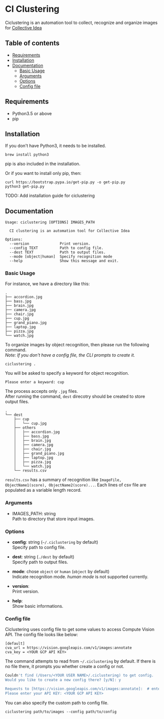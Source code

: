 # CI Clustering

Ciclustering is an automation tool to collect, recognize and organize images for [Collective Idea](https://www.mikitotateisi.com/collective-idea/)

## Table of contents

- [Requirements](#requirements)
- [Installation](#installation)
- [Documentation](#documentation)
    - [Basic Usage](#basic-usage)
    - [Arguments](#arguments)
    - [Options](#options)
    - [Config file](#config-file)

## Requirements

- Python3.5 or above
- pip

## Installation

If you don't have Python3, it needs to be installed.

```
brew install python3
```

pip is also included in the installation.

Or if you want to install only pip, then:

```
curl https://bootstrap.pypa.io/get-pip.py -o get-pip.py
python3 get-pip.py
```

TODO: Add installation guide for ciclustering

## Documentation

```
Usage: ciclustering [OPTIONS] IMAGES_PATH

  CI clustering is an automation tool for Collective Idea

Options:
  --version              Print version.
  --config TEXT          Path to config file.
  --dest TEXT            Path to output files.
  --mode [object|human]  Specify recognition mode
  --help                 Show this message and exit.
```

### Basic Usage

For instance, we have a directory like this:

```
.
├── accordion.jpg
├── bass.jpg
├── brain.jpg
├── camera.jpg
├── chair.jpg
├── cup.jpg
├── grand_piano.jpg
├── laptop.jpg
├── pizza.jpg
└── watch.jpg
```

To organize images by object recognition, then please run the following command.  
*Note: If you don't have a config file, the CLI prompts to create it.*

```
ciclustering .
```

You will be asked to specify a keyword for object recognition.

```
Please enter a keyward: cup
```

The process accepts only `.jpg` files.  
After running the command, `dest` direcotry should be created to store output files.

```
.
└── dest
    ├── cup
    │   └── cup.jpg
    ├── others
    │   ├── accordion.jpg
    │   ├── bass.jpg
    │   ├── brain.jpg
    │   ├── camera.jpg
    │   ├── chair.jpg
    │   ├── grand_piano.jpg
    │   ├── laptop.jpg
    │   ├── pizza.jpg
    │   └── watch.jpg
    └── results.csv
```

`results.csv` has a summary of recognition like `ImageFile, ObjectName1(score), ObjectName2(score)...`. Each lines of csv file are populated as a variable length record.

### Arguments

- IMAGES\_PATH: string  
    Path to directory that store input images.

### Options

- **config**: string (`~/.ciclustering` by default)  
    Specify path to config file.  

- **dest**: string (`./dest` by default)  
    Specify path to output files.  
    
- **mode**: chose `object` or `human` (`object` by default)  
    Indicate recognition mode.  *human mode* is not supported currently.  

- **version**:  
    Print version.

- **help**:  
    Show basic informations.

### Config file

Ciclustering uses config file to get some values to access Compute Vision API. The config file looks like below:

```
[default]
cva_url = https://vision.googleapis.com/v1/images:annotate
cva_key = <YOUR GCP API KEY>
```

The command attempts to read from `~/.ciclustering` by default. If there is no file there, it prompts you whether create a config or not.

```bash
Couldn't find (/Users/<YOUR USER NAME>/.ciclustering) to get config.
Would you like to create a new config there? [y/N]: y

Requests to [https://vision.googleapis.com/v1/images:annotate]:  # enter with empty to use default
Please enter your API KEY: <YOUR GCP API KEY>
```

You can also specify the custom path to config file.

```
ciclustering path/to/images --config path/to/config
```
